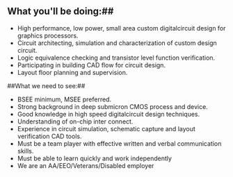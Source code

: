 ## What you'll be doing:##

- High performance, low power, small area custom digitalcircuit design for graphics processors.
- Circuit architecting, simulation and characterization of custom design circuit.
- Logic equivalence checking and transistor level function verification.
- Participating in building CAD flow for circuit design.
- Layout floor planning and supervision.
 
##What we need to see:##
- BSEE minimum, MSEE preferred.
- Strong background in deep submicron CMOS process and device.
- Good knowledge in high speed digitalcircuit design techniques.
- Understanding of on-chip inter connect.
- Experience in circuit simulation, schematic capture and layout verification CAD tools.
- Must be a team player with effective written and verbal communication skills.
- Must be able to learn quickly and work independently
- We are an AA/EEO/Veterans/Disabled employer
